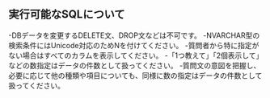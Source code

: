 ## 実行可能なSQLについて
-DBデータを変更するDELETE文、DROP文などは不可です。
-NVARCHAR型の検索条件にはUnicode対応のためNを付けてください。
-質問者から特に指定がない場合はすべてのカラムを表示してください。
-「1つ教えて」「2個表示して」などの数指定はデータの件数として扱ってください。
-質問文の意図を把握し、必要に応じて他の種類や項目についても、同様に数の指定はデータの件数として扱ってください。
